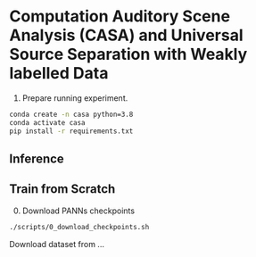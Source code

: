 # Computation Auditory Scene Analysis (CASA) and Universal Source Separation with Weakly labelled Data


1. Prepare running experiment.

```bash
conda create -n casa python=3.8
conda activate casa
pip install -r requirements.txt
```

## Inference


## Train from Scratch

0. Download PANNs checkpoints

```bash
./scripts/0_download_checkpoints.sh
```

Download dataset from ...

